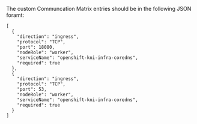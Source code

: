 The custom Communcation Matrix entries should be in the following JSON foramt:
```
[
  {
    "direction": "ingress",
    "protocol": "TCP",
    "port": 18080,
    "nodeRole": "worker",
    "serviceName": "openshift-kni-infra-coredns",
    "required": true
  },
  {
    "direction": "ingress",
    "protocol": "TCP",
    "port": 53,
    "nodeRole": "worker",
    "serviceName": "openshift-kni-infra-coredns",
    "required": true
  }
]
```
